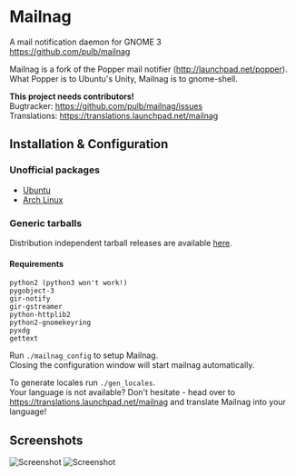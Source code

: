 # Mailnag
A mail notification daemon for GNOME 3  
https://github.com/pulb/mailnag

Mailnag is a fork of the Popper mail notifier (http://launchpad.net/popper).    
What Popper is to Ubuntu's Unity, Mailnag is to gnome-shell.

__This project needs contributors!__  
Bugtracker: https://github.com/pulb/mailnag/issues  
Translations: https://translations.launchpad.net/mailnag

## Installation & Configuration

### Unofficial packages
* [Ubuntu](https://launchpad.net/~webupd8team/+archive/gnome3)
* [Arch Linux](https://aur.archlinux.org/packages.php?ID=49581)

### Generic tarballs
Distribution independent tarball releases are available [here](https://github.com/pulb/mailnag/downloads).

#### Requirements
    python2 (python3 won't work!)
    pygobject-3
    gir-notify
    gir-gstreamer
    python-httplib2
    python2-gnomekeyring
    pyxdg
    gettext

Run `./mailnag_config` to setup Mailnag.    
Closing the configuration window will start mailnag automatically.

To generate locales run `./gen_locales`.    
Your language is not available? Don't hesitate - head over to https://translations.launchpad.net/mailnag and translate Mailnag into your language!

## Screenshots

![Screenshot](http://www.shockshit.net/mailnag/screenshots/notification.png "Mail notification")
![Screenshot](http://www.shockshit.net/mailnag/screenshots/config.png "Configuration window")
